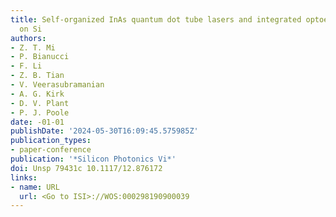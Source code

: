 ```yaml
---
title: Self-organized InAs quantum dot tube lasers and integrated optoelectronics
  on Si
authors:
- Z. T. Mi
- P. Bianucci
- F. Li
- Z. B. Tian
- V. Veerasubramanian
- A. G. Kirk
- D. V. Plant
- P. J. Poole
date: -01-01
publishDate: '2024-05-30T16:09:45.575985Z'
publication_types:
- paper-conference
publication: '*Silicon Photonics Vi*'
doi: Unsp 79431c 10.1117/12.876172
links:
- name: URL
  url: <Go to ISI>://WOS:000298190900039
---
```


